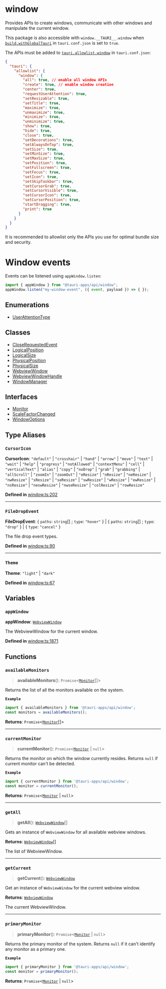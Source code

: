 # window

Provides APIs to create windows, communicate with other windows and manipulate the current window.

This package is also accessible with `window.__TAURI__.window` when [`build.withGlobalTauri`](https://tauri.app/v1/api/config/#buildconfig.withglobaltauri) in `tauri.conf.json` is set to `true`.

The APIs must be added to [`tauri.allowlist.window`](https://tauri.app/v1/api/config/#allowlistconfig.window) in `tauri.conf.json`:
```json
{
  "tauri": {
    "allowlist": {
      "window": {
        "all": true, // enable all window APIs
        "create": true, // enable window creation
        "center": true,
        "requestUserAttention": true,
        "setResizable": true,
        "setTitle": true,
        "maximize": true,
        "unmaximize": true,
        "minimize": true,
        "unminimize": true,
        "show": true,
        "hide": true,
        "close": true,
        "setDecorations": true,
        "setAlwaysOnTop": true,
        "setSize": true,
        "setMinSize": true,
        "setMaxSize": true,
        "setPosition": true,
        "setFullscreen": true,
        "setFocus": true,
        "setIcon": true,
        "setSkipTaskbar": true,
        "setCursorGrab": true,
        "setCursorVisible": true,
        "setCursorIcon": true,
        "setCursorPosition": true,
        "startDragging": true,
        "print": true
      }
    }
  }
}
```
It is recommended to allowlist only the APIs you use for optimal bundle size and security.

# Window events

Events can be listened using `appWindow.listen`:
```typescript
import { appWindow } from "@tauri-apps/api/window";
appWindow.listen("my-window-event", ({ event, payload }) => { });
```

## Enumerations

- [UserAttentionType](../enums/window.UserAttentionType.md)

## Classes

- [CloseRequestedEvent](../classes/window.CloseRequestedEvent.md)
- [LogicalPosition](../classes/window.LogicalPosition.md)
- [LogicalSize](../classes/window.LogicalSize.md)
- [PhysicalPosition](../classes/window.PhysicalPosition.md)
- [PhysicalSize](../classes/window.PhysicalSize.md)
- [WebviewWindow](../classes/window.WebviewWindow.md)
- [WebviewWindowHandle](../classes/window.WebviewWindowHandle.md)
- [WindowManager](../classes/window.WindowManager.md)

## Interfaces

- [Monitor](../interfaces/window.Monitor.md)
- [ScaleFactorChanged](../interfaces/window.ScaleFactorChanged.md)
- [WindowOptions](../interfaces/window.WindowOptions.md)

## Type Aliases

### `CursorIcon`

 **CursorIcon**: ``"default"`` \| ``"crosshair"`` \| ``"hand"`` \| ``"arrow"`` \| ``"move"`` \| ``"text"`` \| ``"wait"`` \| ``"help"`` \| ``"progress"`` \| ``"notAllowed"`` \| ``"contextMenu"`` \| ``"cell"`` \| ``"verticalText"`` \| ``"alias"`` \| ``"copy"`` \| ``"noDrop"`` \| ``"grab"`` \| ``"grabbing"`` \| ``"allScroll"`` \| ``"zoomIn"`` \| ``"zoomOut"`` \| ``"eResize"`` \| ``"nResize"`` \| ``"neResize"`` \| ``"nwResize"`` \| ``"sResize"`` \| ``"seResize"`` \| ``"swResize"`` \| ``"wResize"`` \| ``"ewResize"`` \| ``"nsResize"`` \| ``"neswResize"`` \| ``"nwseResize"`` \| ``"colResize"`` \| ``"rowResize"``

**Defined in** [window.ts:202](https://github.com/tauri-apps/tauri/blob/e29997c5/tooling/api/src/window.ts#L202)

___

### `FileDropEvent`

 **FileDropEvent**: { `paths`: `string`[] ; `type`: ``"hover"``  } \| { `paths`: `string`[] ; `type`: ``"drop"``  } \| { `type`: ``"cancel"``  }

The file drop event types.

**Defined in** [window.ts:90](https://github.com/tauri-apps/tauri/blob/e29997c5/tooling/api/src/window.ts#L90)

___

### `Theme`

 **Theme**: ``"light"`` \| ``"dark"``

**Defined in** [window.ts:67](https://github.com/tauri-apps/tauri/blob/e29997c5/tooling/api/src/window.ts#L67)

## Variables

### `appWindow`

 **appWindow**: [`WebviewWindow`](../classes/window.WebviewWindow.md)

The WebviewWindow for the current window.

**Defined in** [window.ts:1871](https://github.com/tauri-apps/tauri/blob/e29997c5/tooling/api/src/window.ts#L1871)

## Functions

### `availableMonitors`

> **availableMonitors**(): `Promise`<[`Monitor`](../interfaces/window.Monitor.md)[]\>

Returns the list of all the monitors available on the system.

**`Example`**

```typescript
import { availableMonitors } from '@tauri-apps/api/window';
const monitors = availableMonitors();
```

**Returns**: `Promise`<[`Monitor`](../interfaces/window.Monitor.md)[]\>

___

### `currentMonitor`

> **currentMonitor**(): `Promise`<[`Monitor`](../interfaces/window.Monitor.md) \| ``null``\>

Returns the monitor on which the window currently resides.
Returns `null` if current monitor can't be detected.

**`Example`**

```typescript
import { currentMonitor } from '@tauri-apps/api/window';
const monitor = currentMonitor();
```

**Returns**: `Promise`<[`Monitor`](../interfaces/window.Monitor.md) \| ``null``\>

___

### `getAll`

> **getAll**(): [`WebviewWindow`](../classes/window.WebviewWindow.md)[]

Gets an instance of `WebviewWindow` for all available webview windows.

**Returns**: [`WebviewWindow`](../classes/window.WebviewWindow.md)[]

The list of WebviewWindow.

___

### `getCurrent`

> **getCurrent**(): [`WebviewWindow`](../classes/window.WebviewWindow.md)

Get an instance of `WebviewWindow` for the current webview window.

**Returns**: [`WebviewWindow`](../classes/window.WebviewWindow.md)

The current WebviewWindow.

___

### `primaryMonitor`

> **primaryMonitor**(): `Promise`<[`Monitor`](../interfaces/window.Monitor.md) \| ``null``\>

Returns the primary monitor of the system.
Returns `null` if it can't identify any monitor as a primary one.

**`Example`**

```typescript
import { primaryMonitor } from '@tauri-apps/api/window';
const monitor = primaryMonitor();
```

**Returns**: `Promise`<[`Monitor`](../interfaces/window.Monitor.md) \| ``null``\>
